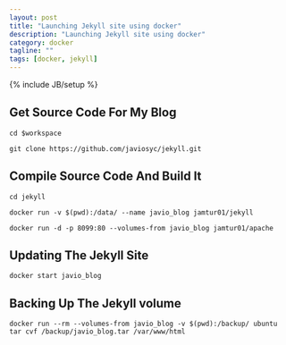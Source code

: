 ```yaml
---
layout: post
title: "Launching Jekyll site using docker"
description: "Launching Jekyll site using docker"
category: docker
tagline: ""
tags: [docker, jekyll]
---
```

{% include JB/setup %}

## Get Source Code For My Blog

`cd $workspace`

`git clone https://github.com/javiosyc/jekyll.git`


## Compile Source Code And Build It

`cd jekyll`

`docker run -v $(pwd):/data/ --name javio_blog jamtur01/jekyll`

`docker run -d -p 8099:80 --volumes-from javio_blog jamtur01/apache`


## Updating The Jekyll Site

`docker start javio_blog`

## Backing Up The Jekyll volume

`docker run --rm --volumes-from javio_blog -v $(pwd):/backup/ ubuntu 
tar cvf /backup/javio_blog.tar /var/www/html`